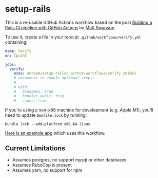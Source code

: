 # setup-rails

This is a re-usable GitHub Actions workflow based on the post [Building a Rails CI pipeline with GitHub Actions](https://boringrails.com/articles/building-a-rails-ci-pipeline-with-github-actions/) by [Matt Swanson](https://github.com/swanson).

To use it, create a file in your repo at `.github/workflows/verify.yml`
containing:

```yaml
name: Verify
on: [push]

jobs:
  verify:
    uses: andyw8/setup-rails/.github/workflows/verify.yml@v1
    # uncomment to enable optional steps:
    #
    # with:
    #   brakeman: true
    #   bundler-audit: true
    #   rspec: true
```

If you're using a non-x86 machine for development (e.g. Apple M1), you'll need to update `Gemfile.lock` by running:

```
bundle lock --add-platform x86_64-linux
```

[Here is an example app](https://github.com/andyw8/setup-rails-example-app) which uses this workflow.

## Current Limitations

- Assumes postgres, no support mysql or other databases
- Assumes RuboCop is present
- Assumes yarn, no support for npm
